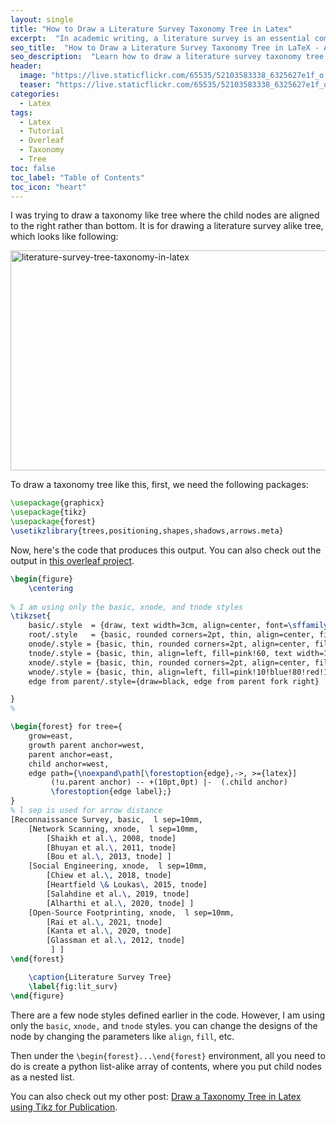 ```yaml
---
layout: single
title: "How to Draw a Literature Survey Taxonomy Tree in Latex"
excerpt:  "In academic writing, a literature survey is an essential component for presenting a comprehensive review of a topic. A taxonomy tree can be used to visually represent the relationships between different papers, authors, and themes in the field. In this blog post, I will show how to draw a literature survey taxonomy tree in LaTeX, which is a powerful tool for typesetting high-quality scientific documents."
seo_title:  "How to Draw a Literature Survey Taxonomy Tree in LaTeX - A Step-by-Step Guide"
seo_description:  "Learn how to draw a literature survey taxonomy tree in LaTeX, a powerful tool for typesetting scientific documents. This step-by-step guide will show you how to visually represent the relationships between entities in your field using a taxonomy tree."
header:
  image: "https://live.staticflickr.com/65535/52103583338_6325627e1f_o.png"
  teaser: "https://live.staticflickr.com/65535/52103583338_6325627e1f_o.png"
categories:
  - Latex
tags:
  - Latex
  - Tutorial
  - Overleaf
  - Taxonomy
  - Tree
toc: false
toc_label: "Table of Contents"
toc_icon: "heart"
---
```




I was trying to draw a taxonomy like tree where the child nodes are aligned  to the right rather than bottom. It is for drawing a literature survey alike tree, which looks like following:

<a data-flickr-embed="true" href="https://www.flickr.com/photos/142248809@N07/52103780019/in/dateposted-public/" title="literature-survey-tree-taxonomy-in-latex"><img src="https://live.staticflickr.com/65535/52103780019_55cca5a6c5_o.png" width="700" height="352" alt="literature-survey-tree-taxonomy-in-latex"></a><script async src="//embedr.flickr.com/assets/client-code.js" charset="utf-8"></script>

To draw a taxonomy tree like this, first, we need the following packages:
```latex
\usepackage{graphicx}
\usepackage{tikz}
\usepackage{forest}
\usetikzlibrary{trees,positioning,shapes,shadows,arrows.meta}
```


Now, here's the code that produces this output. You can also check out the output in [this overleaf project](https://www.overleaf.com/read/wmbhxwjqsvkc). 

```latex
\begin{figure}
    \centering
    
% I am using only the basic, xnode, and tnode styles
\tikzset{
    basic/.style  = {draw, text width=3cm, align=center, font=\sffamily, rectangle},
    root/.style   = {basic, rounded corners=2pt, thin, align=center, fill=green!30},
    onode/.style = {basic, thin, rounded corners=2pt, align=center, fill=green!60,text width=3cm,},
    tnode/.style = {basic, thin, align=left, fill=pink!60, text width=15em, align=center},
    xnode/.style = {basic, thin, rounded corners=2pt, align=center, fill=blue!20,text width=5cm,},
    wnode/.style = {basic, thin, align=left, fill=pink!10!blue!80!red!10, text width=6.5em},
    edge from parent/.style={draw=black, edge from parent fork right}

}
%

\begin{forest} for tree={
    grow=east,
    growth parent anchor=west,
    parent anchor=east,
    child anchor=west,
    edge path={\noexpand\path[\forestoption{edge},->, >={latex}] 
         (!u.parent anchor) -- +(10pt,0pt) |-  (.child anchor) 
         \forestoption{edge label};}
}
% l sep is used for arrow distance
[Reconnaissance Survey, basic,  l sep=10mm,
    [Network Scanning, xnode,  l sep=10mm,
        [Shaikh et al.\, 2008, tnode]
        [Bhuyan et al.\, 2011, tnode]
        [Bou et al.\, 2013, tnode] ]
    [Social Engineering, xnode,  l sep=10mm,
        [Chiew et al.\, 2018, tnode]
        [Heartfield \& Loukas\, 2015, tnode]
        [Salahdine et al.\, 2019, tnode] 
        [Alharthi et al.\, 2020, tnode] ]
    [Open-Source Footprinting, xnode,  l sep=10mm,
        [Rai et al.\, 2021, tnode]
        [Kanta et al.\, 2020, tnode]
        [Glassman et al.\, 2012, tnode] 
         ] ]
\end{forest}

    \caption{Literature Survey Tree}
    \label{fig:lit_surv}
\end{figure}
```

There are a few node styles defined earlier in the code. However, I am using only the `basic`, `xnode,` and `tnode` styles. you can change the designs of the node by changing the parameters like `align`, `fill`, etc.

Then under the `\begin{forest}...\end{forest}` environment, all you need to do is create a python list-alike array of contents, where you put child nodes as a nested list.

You can also check out my other post:
[Draw a Taxonomy Tree in Latex using Tikz for Publication](https://shantoroy.com/latex/taxonomy-tree-in-latex-for-publication/).


<!--stackedit_data:
eyJoaXN0b3J5IjpbMzg5MDkyNzk0LDEwNzUyMjQyNDJdfQ==
-->